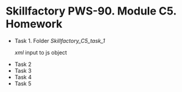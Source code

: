 <h1>Skillfactory PWS-90. Module C5. Homework</h1>
<ul>
    <li>Task 1. Folder <em>Skillfactory_C5_task_1</em>
        <p><em>xml</em> input to js object</p>
    </li>
    <li>Task 2</li>
    <li>Task 3</li>
    <li>Task 4</li>
    <li>Task 5</li>
</ul>


